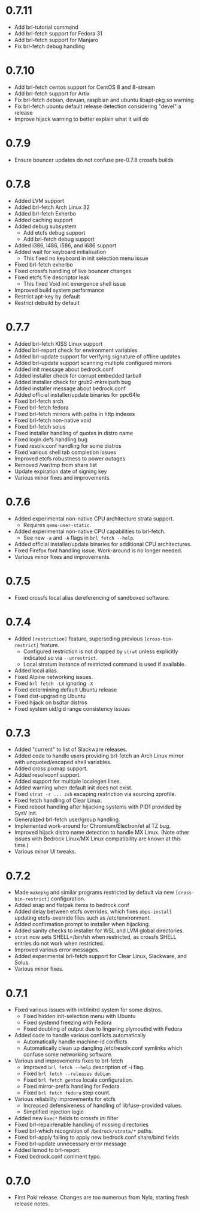 # 0.7.11

- Add brl-tutorial command
- Add brl-fetch support for Fedora 31
- Add brl-fetch support for Manjaro
- Fix brl-fetch debug handling

# 0.7.10

- Add brl-fetch centos support for CentOS 8 and 8-stream
- Add brl-fetch support for Artix
- Fix brl-fetch debian, devuan, raspbian and ubuntu libapt-pkg.so warning
- Fix brl-fetch ubuntu default release detection considering "devel" a release
- Improve hijack warning to better explain what it will do

# 0.7.9

- Ensure bouncer updates do not confuse pre-0.7.8 crossfs builds

# 0.7.8

- Added LVM support
- Added brl-fetch Arch Linux 32
- Added brl-fetch Exherbo
- Added caching support
- Added debug subsystem
	- Add etcfs debug support
	- Add brl-fetch debug support
- Added i386, i486, i586, and i686 support
- Added wait for keyboard initialisation
	- This fixed no keyboard in init selection menu issue
- Fixed brl-fetch exherbo
- Fixed crossfs handling of live bouncer changes
- Fixed etcfs file descriptor leak
	- This fixed Void init emergence shell issue
- Improved build system performance
- Restrict apt-key by default
- Restrict debuild by default

# 0.7.7

- Added brl-fetch KISS Linux support
- Added brl-report check for environment variables
- Added brl-update support for verifying signature of offline updates
- Added brl-update support scanning multiple configured mirrors
- Added init message about bedrock.conf
- Added installer check for corrupt embedded tarball
- Added installer check for grub2-mkrelpath bug
- Added installer message about bedrock.conf
- Added official installer/update binaries for ppc64le
- Fixed brl-fetch arch
- Fixed brl-fetch fedora
- Fixed brl-fetch mirrors with paths in http indexes
- Fixed brl-fetch non-native void
- Fixed brl-fetch solus
- Fixed installer handling of quotes in distro name
- Fixed login.defs handling bug
- Fixed resolv.conf handling for some distros
- Fixed various shell tab completion issues
- Improved etcfs robustness to power outages
- Removed /var/tmp from share list
- Update expiration date of signing key
- Various minor fixes and improvements.

# 0.7.6

- Added experimental non-native CPU architecture strata support.
	- Requires `qemu-user-static`.
- Added experimental non-native CPU capabilities to brl-fetch.
	- See new `-a` and `-A` flags in `brl fetch --help`.
- Added official installer/update binaries for additional CPU architectures.
- Fixed Firefox font handling issue.  Work-around is no longer needed.
- Various minor fixes and improvements.

# 0.7.5

- Fixed crossfs local alias dereferencing of sandboxed software.

# 0.7.4

- Added `[restriction]` feature, superseding previous `[cross-bin-restrict]` feature.
	- Configured restriction is not dropped by `strat` unless explicitly indicated so via `--unrestrict`.
	- Local stratum instance of restricted command is used if available.
- Added local alias.
- Fixed Alpine networking issues.
- Fixed `brl fetch -LX` ignoring `-X`
- Fixed determining default Ubuntu release
- Fixed dist-upgrading Ubuntu
- Fixed hijack on bsdtar distros
- Fixed system uid/gid range consistency issues

# 0.7.3

- Added "current" to list of Slackware releases.
- Added code to handle users providing brl-fetch an Arch Linux mirror with
  unquoted/escaped shell variables.
- Added cross pixmap support.
- Added resolvconf support.
- Added support for multiple localegen lines.
- Added warning when default init does not exist.
- Fixed `strat -r ... zsh` escaping restriction via sourcing zprofile.
- Fixed fetch handling of Clear Linux.
- Fixed reboot handling after hijacking systems with PID1 provided by SysV init.
- Generalized brl-fetch user/group handling.
- Implemented work-around for Chromium/Electron/et al TZ bug.
- Improved hijack distro name detection to handle MX Linux. (Note other issues
  with Bedrock Linux/MX Linux compatibility are known at this time.)
- Various minor UI tweaks.

# 0.7.2

- Made `makepkg` and similar programs restricted by default via new
  `[cross-bin-restrict]` configuration.
- Added snap and flatpak items to bedrock.conf
- Added delay between etcfs overrides, which fixes `xbps-install` updating
  etcfs-override files such as /etc/environment.
- Added confirmation prompt to installer when hijacking.
- Added sanity checks to installer for WSL and LVM global directories.
- `strat` now sets SHELL=/bin/sh when restricted, as crossfs SHELL entries do
  not work when restricted.
- Improved various error messages.
- Added experimental brl-fetch support for Clear Linux, Slackware, and Solus.
- Various minor fixes.

# 0.7.1

- Fixed various issues with init/initrd system for some distros.
	- Fixed hidden init-selection menu with Ubuntu
	- Fixed systemd freezing with Fedora
	- Fixed doubling of output due to lingering plymouthd with Fedora
- Added code to handle various conflicts automatically
	- Automatically handle machine-id conflicts
	- Automatically clean up dangling /etc/resolv.conf symlinks which confuse some networking software.
- Various and improvements fixes to brl-fetch
	- Improved `brl fetch --help` description of -i flag.
	- Fixed `brl fetch --releases debian`
	- Fixed `brl fetch gentoo` locale configuration.
	- Fixed mirror-prefix handling for Fedora.
	- Fixed `brl fetch fedora` step count.
- Various reliability improvements for etcfs
	- Increased defensiveness of handling of libfuse-provided values.
	- Simplified injection logic
- Added new `Exec*` fields to crossfs ini filter
- Fixed brl-repair/enable handling of missing directories
- Fixed brl-which recognition of `/bedrock/strata/*` paths.
- Fixed brl-apply failing to apply new bedrock.conf share/bind fields
- Fixed brl-update unnecessary error message
- Added lsmod to brl-report.
- Fixed bedrock.conf comment typo.

# 0.7.0

- First Poki release.  Changes are too numerous from Nyla, starting fresh release notes.
